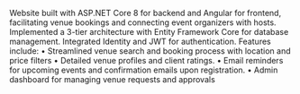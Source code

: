 Website built with ASP.NET Core 8 for backend and Angular for frontend, facilitating venue bookings and connecting event organizers with hosts. Implemented a 3-tier architecture with Entity Framework Core for database management. Integrated Identity and JWT for authentication. Features include:
•	Streamlined venue search and booking process with location and price filters
•	Detailed venue profiles and client ratings.
•	Email reminders for upcoming events and confirmation emails upon registration.
•	Admin dashboard for managing venue requests and approvals
